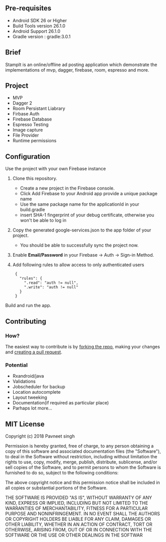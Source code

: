 Pre-requisites
--------------
- Android SDK 26 or Higher
- Build Tools version 26.1.0
- Android Support 26.1.0
- Gradle version : gradle:3.0.1

Brief
-----
StampIt is an online/offline ad posting application
which demonstrate the implementations of mvp, dagger, firebase, room, espresso and more.

Project
-------

- MVP
- Dagger 2
- Room Persistant Liabrary
- Firbase Auth
- Firebase Database
- Espresso Testing
- Image capture
- File Provider
- Runtime permissions

Configuration
-------------
Use the project with your own Firebase instance

1. Clone this repository.
   - Create a new project in the Firebase console.
   - Click Add Firebase to your Android app provide a unique package name
   - Use the same package name for the applicationId in your build.gradle
   - insert SHA-1 fingerprint of your debug certificate, otherwise you won't be able to log in
2. Copy the generated google-services.json to the app folder of your project.
   - You should be able to successfully sync the project now.
3. Enable **Email/Password** in your Firebase -> Auth -> Sign-in Method.
4. Add following rules to allow access to only authenticated users
        
        {
          "rules": {
            ".read": "auth != null",
            ".write": "auth != null"
          }
        }

Build and run the app.


Contributing
---------------------

### How?
The easiest way to contribute is by [forking the repo](https://help.github.com/articles/fork-a-repo/), making your changes and [creating a pull request](https://help.github.com/articles/creating-a-pull-request/).

### Potential
- Rxandroid/java
- Validations
- Jobscheduler for backup
- Location autocomplete
- Layout tweeking
- Documentation(if required as particular place)
- Parhaps lot more...

MIT License
-------

Copyright (c) 2018 Pavneet singh

Permission is hereby granted, free of charge, to any person obtaining a copy
of this software and associated documentation files (the "Software"), to deal
in the Software without restriction, including without limitation the rights
to use, copy, modify, merge, publish, distribute, sublicense, and/or sell
copies of the Software, and to permit persons to whom the Software is
furnished to do so, subject to the following conditions:

The above copyright notice and this permission notice shall be included in all
copies or substantial portions of the Software.

THE SOFTWARE IS PROVIDED "AS IS", WITHOUT WARRANTY OF ANY KIND, EXPRESS OR
IMPLIED, INCLUDING BUT NOT LIMITED TO THE WARRANTIES OF MERCHANTABILITY,
FITNESS FOR A PARTICULAR PURPOSE AND NONINFRINGEMENT. IN NO EVENT SHALL THE
AUTHORS OR COPYRIGHT HOLDERS BE LIABLE FOR ANY CLAIM, DAMAGES OR OTHER
LIABILITY, WHETHER IN AN ACTION OF CONTRACT, TORT OR OTHERWISE, ARISING FROM,
OUT OF OR IN CONNECTION WITH THE SOFTWARE OR THE USE OR OTHER DEALINGS IN THE
SOFTWAR